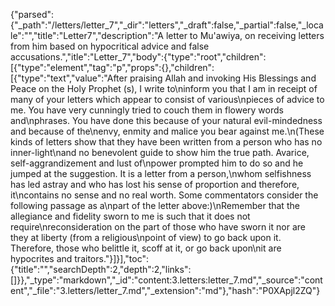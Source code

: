 {"parsed":{"_path":"/letters/letter_7","_dir":"letters","_draft":false,"_partial":false,"_locale":"","title":"Letter7","description":"A letter to Mu'awiya, on receiving letters from him based on hypocritical advice and false accusations.","itle":"Letter_7","body":{"type":"root","children":[{"type":"element","tag":"p","props":{},"children":[{"type":"text","value":"After praising Allah and invoking His Blessings and Peace on the Holy Prophet (s), I write to\ninform you that I am in receipt of many of your letters which appear to consist of various\npieces of advice to me. You have very cunningly tried to couch them in flowery words and\nphrases. You have done this because of your natural evil-mindedness and because of the\nenvy, enmity and malice you bear against me.\n(These kinds of letters show that they have been written from a person who has no inner-light\nand no benevolent guide to show him the true path. Avarice, self-aggrandizement and lust of\npower prompted him to do so and he jumped at the suggestion. It is a letter from a person,\nwhom selfishness has led astray and who has lost his sense of proportion and therefore, it\ncontains no sense and no real worth. Some commentators consider the following passage as a\npart of the letter above:)\nRemember that the allegiance and fidelity sworn to me is such that it does not require\nreconsideration on the part of those who have sworn it nor are they at liberty (from a religious\npoint of view) to go back upon it. Therefore, those who belittle it, scoff at it, or go back upon\nit are hypocrites and traitors."}]}],"toc":{"title":"","searchDepth":2,"depth":2,"links":[]}},"_type":"markdown","_id":"content:3.letters:letter_7.md","_source":"content","_file":"3.letters/letter_7.md","_extension":"md"},"hash":"P0XApjl2ZQ"}